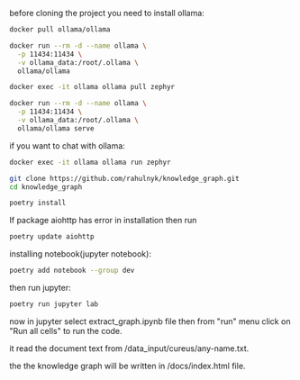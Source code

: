 before cloning the project you need to install ollama:
```bash
docker pull ollama/ollama

docker run --rm -d --name ollama \
  -p 11434:11434 \
  -v ollama_data:/root/.ollama \
  ollama/ollama

docker exec -it ollama ollama pull zephyr

docker run --rm -d --name ollama \
  -p 11434:11434 \
  -v ollama_data:/root/.ollama \
  ollama/ollama serve
```

if you want to chat with ollama:
```bash
docker exec -it ollama ollama run zephyr
```

```bash
git clone https://github.com/rahulnyk/knowledge_graph.git
cd knowledge_graph

poetry install
```

If package aiohttp has error in installation then run
```bash
poetry update aiohttp
```

installing notebook(jupyter notebook):
```bash
poetry add notebook --group dev
```

then run jupyter:
```bash
poetry run jupyter lab
```


now in jupyter select extract_graph.ipynb file then
from "run" menu click on "Run all cells" to run the code.

it read the document text from /data_input/cureus/any-name.txt.

the the knowledge graph will be written in /docs/index.html file.
